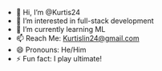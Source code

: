 - 👋 Hi, I’m @Kurtis24
- 👀 I’m interested in full-stack development
- 🌱 I’m currently learning ML
- 📫 Reach Me: Kurtislin24@gmail.com
- 😄 Pronouns: He/Him
- ⚡ Fun fact: I play ultimate!

<!---
Kurtis24/Kurtis24 is a ✨ special ✨ repository because its `README.md` (this file) appears on your GitHub profile.
You can click the Preview link to take a look at your changes.
--->

